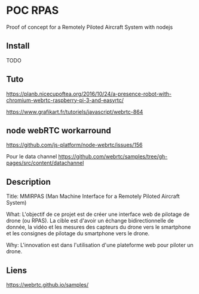 # POC RPAS

Proof of concept for a Remotely Piloted Aircraft System with nodejs


## Install

TODO


## Tuto

https://planb.nicecupoftea.org/2016/10/24/a-presence-robot-with-chromium-webrtc-raspberry-pi-3-and-easyrtc/

https://www.grafikart.fr/tutoriels/javascript/webrtc-864


## node webRTC workarround

https://github.com/js-platform/node-webrtc/issues/156


Pour le data channel
https://github.com/webrtc/samples/tree/gh-pages/src/content/datachannel


## Description

Title: MMIRPAS (Man Machine Interface for a Remotely Piloted Aircraft System)

What: L'objectif de ce projet est de créer une interface web de pilotage de drone
(ou RPAS). La cible est d'avoir un échange bidirectionnelle de donnée, la vidéo
et les mesures des capteurs du drone vers le smartphone et les consignes de
pilotage du smartphone vers le drone.

Why: L'innovation est dans l'utilisation d'une plateforme web pour piloter un
drone.




## Liens

https://webrtc.github.io/samples/
